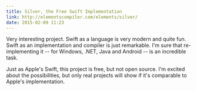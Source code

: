 ```yaml
---
title: Silver, the Free Swift Implementation
link: http://elementscompiler.com/elements/silver/
date: 2015-02-09 11:23
---
```


Very interesting project. Swift as a language is very modern and quite fun. Swift as an implementation and compiler is just remarkable. I'm sure that re-implementing it -- for Windows, .NET, Java and Android -- is an incredible task.

Just as Apple's Swift, this project is free, but not open source. I'm excited about the possibilities, but only real projects will show if it's comparable to Apple's implementation.
